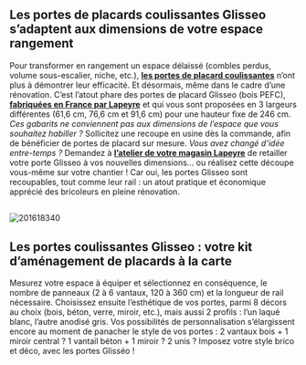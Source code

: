 ## Les portes de placards coulissantes Glisseo s’adaptent aux dimensions de votre espace rangement
Pour transformer en rangement un espace délaissé (combles perdus, volume sous-escalier, niche, etc.), **[les portes de placard coulissantes](http://www.lapeyre.fr/placards-dressing-CCU0005/portes-placard-CCN0084)** n’ont plus à démontrer leur efficacité. Et désormais, même dans le cadre d’une rénovation.
C’est l’atout phare des portes de placard Glisseo (bois PEFC), **[fabriquées en France par Lapeyre](/c/engagements/la-fabrication-francaise-lapeyre)** et qui vous sont proposées en 3 largeurs différentes (61,6 cm, 76,6 cm et 91,6 cm) pour une hauteur fixe de 246 cm.
_Ces gabarits ne conviennent pas aux dimensions de l’espace que vous souhaitez habiller ?_ Sollicitez une recoupe en usine dès la commande, afin de bénéficier de portes de placard sur mesure.
_Vous avez changé d’idée entre-temps ?_ Demandez à **[l’atelier de votre magasin Lapeyre](http://www.lapeyre.fr/c/services/le-service-atelier)** de retailler votre porte Glisseo à vos nouvelles dimensions… ou réalisez cette découpe vous-même sur votre chantier !
Car oui, les portes Glisseo sont recoupables, tout comme leur rail : un atout pratique et économique apprécié des bricoleurs en pleine rénovation.
##
![201618340](http://www.lapeyre.fr/img/contrib/2d8e4b4a4ea00c5a/201618340.jpg)
## Les portes coulissantes Glisseo : votre kit d’aménagement de placards à la carte
Mesurez votre espace à équiper et sélectionnez en conséquence, le nombre de panneaux (2 à 6 vantaux, 120 à 360 cm) et la longueur de rail nécessaire.
Choisissez ensuite l’esthétique de vos portes, parmi 8 décors au choix (bois, béton, verre, miroir, etc.), mais aussi 2 profils : l’un laqué blanc, l’autre anodisé gris.
Vos possibilités de personnalisation s’élargissent encore au moment de panacher le style de vos portes : 2 vantaux bois + 1 miroir central ? 1 vantail béton + 1 miroir ? 2 unis ?
Imposez votre style brico et déco, avec les portes Glisséo !